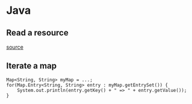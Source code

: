 Java
====
Read a resource
---------------
[source](http://www.mkyong.com/java/java-read-a-file-from-resources-folder/)

Iterate a map
-------------

    Map<String, String> myMap = ...;
    for(Map.Entry<String, String> entry : myMap.getEntrySet()) {
        System.out.println(entry.getKey() + " => " + entry.getValue());
    }
